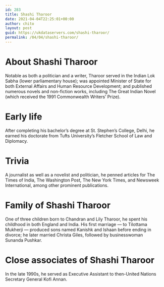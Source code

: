 ```yaml
---
id: 283
title: Shashi Tharoor
date: 2021-04-04T22:25:01+00:00
author: chito
layout: post
guid: https://ukdataservers.com/shashi-tharoor/
permalink: /04/04/shashi-tharoor/
---
```




  
  
#  About Shashi Tharoor
                  
                  
                  
Notable as both a politician and a writer, Tharoor served in the Indian Lok Sabha (lower parliamentary house); was appointed Minister of State for both External Affairs and Human Resource Development; and published numerous novels and non-fiction works, including The Great Indian Novel (which received the 1991 Commonwealth Writers&#8217; Prize).
                  
                
                
                
# Early life
                  
                  
                  
After completing his bachelor&#8217;s degree at St. Stephen&#8217;s College, Delhi, he earned his doctorate from Tufts University&#8217;s Fletcher School of Law and Diplomacy.
                  
                
                
                
# Trivia
                  
                  
                  
A journalist as well as a novelist and politician, he penned articles for The Times of India, The Washington Post, The New York Times, and Newsweek International, among other prominent publications.
                  
                
                
                
# Family of Shashi Tharoor
                  
                  
                  
One of three children born to Chandran and Lily Tharoor, he spent his childhood in both England and India. His first marriage &#8212; to Tilottama Mukherji &#8212; produced sons named Kanishk and Ishaan before ending in divorce; he later married Christa Giles, followed by businesswoman Sunanda Pushkar.
                  
                
                
                
# Close associates of Shashi Tharoor
                  
                  
                  
In the late 1990s, he served as Executive Assistant to then-United Nations Secretary General Kofi Annan.
                  
                
              
            
          
          
          
    
    
  
